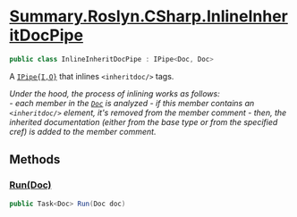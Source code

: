 # [Summary.Roslyn.CSharp.InlineInheritDocPipe](../src/Plugins/Roslyn/CSharp/InlineInheritDocPipe.cs#L18)
```cs
public class InlineInheritDocPipe : IPipe<Doc, Doc>
```

A [`IPipe{I,O}`](./Summary.Pipes.IPipe{I,O}.md) that inlines `<inheritdoc/>` tags.

_Under the hood, the process of inlining works as follows:_
_<br />_
_- each member in the [`Doc`](./Summary.Doc.md) is analyzed_
_- if this member contains an `<inheritdoc/>` element, it's removed from the member comment_
_- then, the inherited documentation (either from the base type or from the specified cref) is added to the member comment._

## Methods
### [Run(Doc)](../src/Plugins/Roslyn/CSharp/InlineInheritDocPipe.cs#L20)
```cs
public Task<Doc> Run(Doc doc)
```

